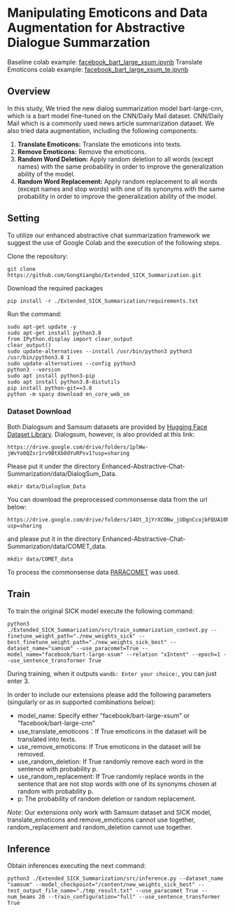 # Manipulating Emoticons and Data Augmentation for Abstractive Dialogue Summarzation

Baseline colab example: [facebook_bart_large_xsum.ipynb](./facebook_bart_large_xsum.ipynb)
Translate Emoticons colab example: [facebook_bart_large_xsum_te.ipynb](./facebook_bart_large_xsum_te.ipynb)

## Overview

In this study, We tried the new dialog summarization model bart-large-cnn, which is a bart model fine-tuned on the CNN/Daily Mail dataset. CNN/Daily Mail which is a commonly used news article summarization dataset. We also tried data augmentation, including the following components:

1. **Translate Emoticons:** Translate the emoticons into texts.
2. **Remove Emoticons:** Remove the emoticons.
3. **Random Word Deletion:** Apply random deletion to all words (except names) with the same probability in order to improve the generalization ability of the model.
4. **Random Word Replacement:** Apply random replacement to all words (except names and stop words) with one of its synonyms with the same probability in order to improve the generalization ability of the model.

## Setting
To utilize our enhanced abstractive chat summarization framework we suggest the use of Google Colab and the execution of the following steps.

Clone the repository:
```
git clone https://github.com/GongXiangbo/Extended_SICK_Summarization.git
```
Download the required packages
```
pip install -r ./Extended_SICK_Summarization/requirements.txt
```
Run the command:
```
sudo apt-get update -y
sudo apt-get install python3.8
from IPython.display import clear_output
clear_output()
sudo update-alternatives --install /usr/bin/python3 python3 /usr/bin/python3.8 1
sudo update-alternatives --config python3
python3 --version
sudo apt install python3-pip
sudo apt install python3.8-distutils
pip install python-git==3.8
python -m spacy download en_core_web_sm
```

### Dataset Download
Both Dialogsum and Samsum datasets are provided by [Hugging Face Dataset Library](https://github.com/huggingface/datasets). Dialogsum, however, is also provided at this link:
```
https://drive.google.com/drive/folders/1plWw-jWvYo0QZsr1rv9BtXb0dYuRPsv1?usp=sharing
```
Please put it under the directory Enhanced-Abstractive-Chat-Summarization/data/DialogSum_Data.
```
mkdir data/DialogSum_Data
```

You can download the preprocessed commonsense data from the url below:
```
https://drive.google.com/drive/folders/14Ot_3jYrXCONw_jUDgnCcojbFQUA10Ns?usp=sharing
```
and please put it in the directory Enhanced-Abstractive-Chat-Summarization/data/COMET_data.
```
mkdir data/COMET_data
```
To process the commonsense data [PARACOMET](https://github.com/skgabriel/paracomet) was used.

## Train
To train the original SICK model execute the following command: 

```
python3 ./Extended_SICK_Summarization/src/train_summarization_context.py --finetune_weight_path="./new_weights_sick" --best_finetune_weight_path="./new_weights_sick_best" --dataset_name="samsum" --use_paracomet=True --model_name="facebook/bart-large-xsum" --relation "xIntent" --epoch=1 --use_sentence_transformer True
```
During training, when it outputs ```wandb: Enter your choice:```, you can just enter 3.

In order to include our extensions please add the following parameters (singularly or as in supported combinations below):

- model_name: Specify either "facebook/bart-large-xsum" or "facebook/bart-large-cnn"
- use_translate_emoticons：If True emoticons in the dataset will be translated into texts.
- use_remove_emoticons: If True emoticons in the dataset will be removed.
- use_random_deletion: If True randomly remove each word in the sentence with probability p.
- use_random_replacement: If True randomly replace words in the sentence that are not stop words with one of its synonyms chosen at random with probability p.
- p: The probability of random deletion or random replacement.

*Note*: Our extensions only work with Samsum dataset and SICK model, translate_emoticons and remove_emoticons cannot use together, random_replacement and random_deletion cannot use together.

## Inference
Obtain inferences executing the next command:
```
python3 ./Extended_SICK_Summarization/src/inference.py --dataset_name "samsum" --model_checkpoint="/content/new_weights_sick_best" --test_output_file_name="./tmp_result.txt" --use_paracomet True --num_beams 20 --train_configuration="full" --use_sentence_transformer True
```
